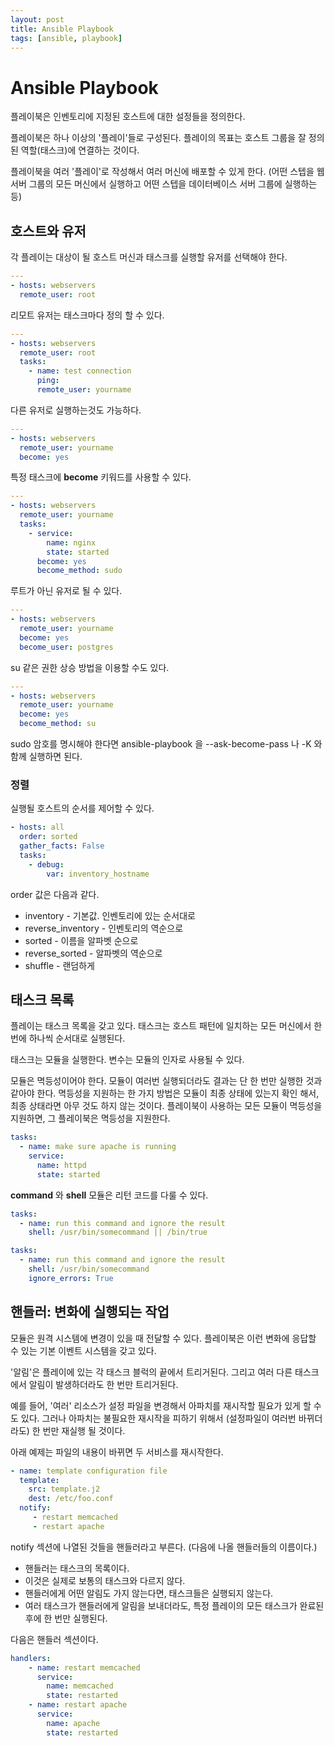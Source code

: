 ```yaml
---
layout: post
title: Ansible Playbook
tags: [ansible, playbook]
---
```

# Ansible Playbook

플레이북은 인벤토리에 지정된 호스트에 대한 설정들을 정의한다.

플레이북은 하나 이상의 '플레이'들로 구성된다. 플레이의 목표는 호스트 그룹을 잘 정의된 역할(태스크)에 연결하는 것이다.

플레이북을 여러 '플레이'로 작성해서 여러 머신에 배포할 수 있게 한다. (어떤 스텝을 웹서버 그룹의 모든 머신에서 실행하고 어떤 스텝을 데이터베이스 서버 그룹에 실행하는 등)

## 호스트와 유저

각 플레이는 대상이 될 호스트 머신과 태스크를 실행할 유저를 선택해야 한다.

```yaml
---
- hosts: webservers
  remote_user: root
```

리모트 유저는 태스크마다 정의 할 수 있다.

```yaml
---
- hosts: webservers
  remote_user: root
  tasks:
    - name: test connection
      ping:
      remote_user: yourname
```

다른 유저로 실행하는것도 가능하다.

```yaml
---
- hosts: webservers
  remote_user: yourname
  become: yes
```

특정 태스크에 **become** 키워드를 사용할 수 있다.

```yaml
---
- hosts: webservers
  remote_user: yourname
  tasks:
    - service:
        name: nginx
        state: started
      become: yes
      become_method: sudo
```

루트가 아닌 유저로 될 수 있다.

```yaml
---
- hosts: webservers
  remote_user: yourname
  become: yes
  become_user: postgres
```

su 같은 권한 상승 방법을 이용할 수도 있다.

```yaml
---
- hosts: webservers
  remote_user: yourname
  become: yes
  become_method: su
```

sudo 암호를 명시해야 한다면 ansible-playbook 을 --ask-become-pass 나 -K 와 함께 실행하면 된다.

### 정렬

실행될 호스트의 순서를 제어할 수 있다.

```yaml
- hosts: all
  order: sorted
  gather_facts: False
  tasks:
    - debug:
        var: inventory_hostname
```

order 값은 다음과 같다.

* inventory - 기본값. 인벤토리에 있는 순서대로
* reverse_inventory - 인벤토리의 역순으로
* sorted - 이름을 알파벳 순으로
* reverse_sorted - 알파벳의 역순으로
* shuffle - 랜덤하게

## 태스크 목록

플레이는 태스크 목록을 갖고 있다.  태스크는 호스트 패턴에 일치하는 모든 머신에서 한 번에 하나씩 순서대로 실행된다.

태스크는 모듈을 실행한다. 변수는 모듈의 인자로 사용될 수 있다.

모듈은 멱등성이어야 한다. 모듈이 여러번 실행되더라도 결과는 단 한 번만 실행한 것과 같아야 한다. 멱등성을 지원하는 한 가지 방법은 모듈이 최종 상태에 있는지 확인 해서, 최종 상태라면 아무 것도 하지 않는 것이다. 플레이북이 사용하는 모든 모듈이 멱등성을 지원하면, 그 플레이북은 멱등성을 지원한다.

```yaml
tasks:
  - name: make sure apache is running
    service:
      name: httpd
      state: started
```

**command** 와 **shell** 모듈은 리턴 코드를 다룰 수 있다.

```yaml
tasks:
  - name: run this command and ignore the result
    shell: /usr/bin/somecommand || /bin/true
```

```yaml
tasks:
  - name: run this command and ignore the result
    shell: /usr/bin/somecommand
    ignore_errors: True
```

## 핸들러: 변화에 실행되는 작업

모듈은 원격 시스템에 변경이 있을 때 전달할 수 있다. 플레이북은 이런 변화에 응답할 수 있는 기본 이벤트 시스템을 갖고 있다.

'알림'은 플레이에 있는 각 태스크 블럭의 끝에서 트리거된다. 그리고 여러 다른 태스크에서 알림이 발생하더라도 한 번만 트리거된다.

예를 들어, '여러' 리소스가 설정 파일을 변경해서 아파치를 재시작할 필요가 있게 할 수도 있다. 그러나 아파치는 불필요한 재시작을 피하기 위해서 (설정파일이 여러번 바뀌더라도) 한 번만 재실행 될 것이다.

아래 예제는 파일의 내용이 바뀌면 두 서비스를 재시작한다.

```yaml
- name: template configuration file
  template:
    src: template.j2
    dest: /etc/foo.conf
  notify:
     - restart memcached
     - restart apache
```

notify 섹션에 나열된 것들을 핸들러라고 부른다. (다음에 나올 핸들러들의 이름이다.)

* 핸들러는 태스크의 목록이다.
* 이것은 실제로 보통의 태스크와 다르지 않다.
* 핸들러에게 어떤 알림도 가지 않는다면, 태스크들은 실행되지 않는다.
* 여러 태스크가 핸들러에게 알림을 보내더라도, 특정 플레이의 모든 태스크가 완료된 후에 한 번만 실행된다.

다음은 핸들러 섹션이다.

```yaml
handlers:
    - name: restart memcached
      service:
        name: memcached
        state: restarted
    - name: restart apache
      service:
        name: apache
        state: restarted
```

